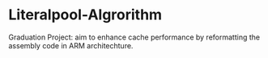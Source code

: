 # Literalpool-Algrorithm
Graduation Project: aim to enhance cache performance by reformatting the assembly code in ARM architechture.
